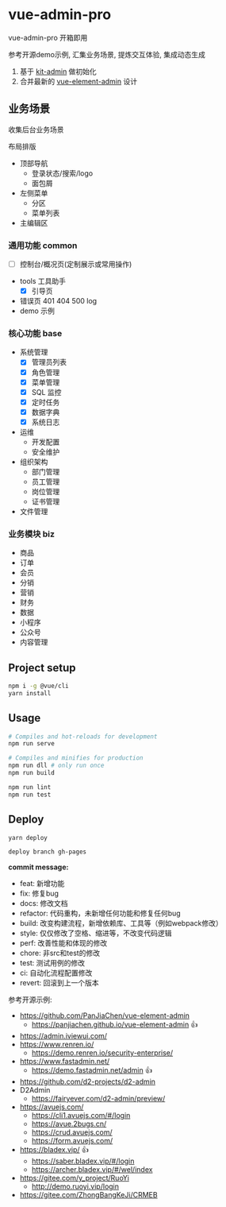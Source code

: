 # vue-admin-pro

vue-admin-pro 开箱即用

参考开源demo示例, 汇集业务场景, 提炼交互体验, 集成动态生成

1. 基于 [kit-admin](https://github.com/jskit/kit-admin/) 做初始化
2. 合并最新的 [vue-element-admin](https://github.com/PanJiaChen/vue-element-admin) 设计

## 业务场景

收集后台业务场景

布局排版

- 顶部导航
  - 登录状态/搜索/logo
  - 面包屑
- 左侧菜单
  - 分区
  - 菜单列表
- 主编辑区

### 通用功能 common

- [ ] 控制台/概况页(定制展示或常用操作)
- tools 工具助手
  - [x] 引导页
- 错误页 401 404 500 log
- demo 示例

### 核心功能 base

- 系统管理
  - [x] 管理员列表
  - [x] 角色管理
  - [x] 菜单管理
  - [x] SQL 监控
  - [x] 定时任务
  - [x] 数据字典
  - [x] 系统日志
- 运维
  - 开发配置
  - 安全维护
- 组织架构
  - 部门管理
  - 员工管理
  - 岗位管理
  - 证书管理
- 文件管理

### 业务模块 biz

- 商品
- 订单
- 会员
- 分销
- 营销
- 财务
- 数据
- 小程序
- 公众号
- 内容管理


## Project setup

```bash
npm i -g @vue/cli
yarn install
```

## Usage

```bash
# Compiles and hot-reloads for development
npm run serve

# Compiles and minifies for production
npm run dll # only run once
npm run build

npm run lint
npm run test
```

## Deploy

```bash
yarn deploy

deploy branch gh-pages
```

**commit message:**

- feat: 新增功能
- fix: 修复bug
- docs: 修改文档
- refactor: 代码重构，未新增任何功能和修复任何bug
- build: 改变构建流程，新增依赖库、工具等（例如webpack修改）
- style: 仅仅修改了空格、缩进等，不改变代码逻辑
- perf: 改善性能和体现的修改
- chore: 非src和test的修改
- test: 测试用例的修改
- ci: 自动化流程配置修改
- revert: 回滚到上一个版本

参考开源示例:

- https://github.com/PanJiaChen/vue-element-admin
  - https://panjiachen.github.io/vue-element-admin 👍
- https://admin.iviewui.com/
- https://www.renren.io/
  - https://demo.renren.io/security-enterprise/
- https://www.fastadmin.net/
  - https://demo.fastadmin.net/admin 👍
- https://github.com/d2-projects/d2-admin
- D2Admin
  - https://fairyever.com/d2-admin/preview/
- https://avuejs.com/
  - https://cli1.avuejs.com/#/login
  - https://avue.2bugs.cn/
  - https://crud.avuejs.com/
  - https://form.avuejs.com/
- https://bladex.vip/ 👍
  - https://saber.bladex.vip/#/login
  - https://archer.bladex.vip/#/wel/index
- https://gitee.com/y_project/RuoYi
  - http://demo.ruoyi.vip/login
- https://gitee.com/ZhongBangKeJi/CRMEB
